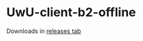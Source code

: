 # UwU-client-b2-offline
Downloads in [releases tab](https://github.com/Eaglercraft-Archive/UwU-client-b2-offline/releases/tag/tag)
